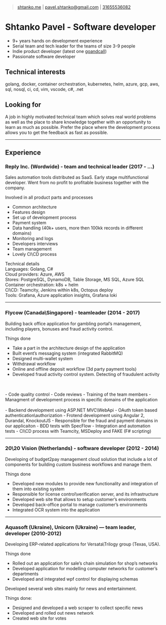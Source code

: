 > [shtanko.me](https://shtanko.me) | 
[pavel.shtanko@gmail.com](mailto:pavel.shtanko@gmail.com) |
[31655536082](tel:31655536082)

# Shtanko Pavel - Software developer

- 9+ years hands on development experience
- Serial team and tech leader for the teams of size 3-9 people
- Indie product developer (latest one [goandcall](https://goandcall.me))
- Passionate software developer 

## Technical interests

golang, docker, container orchestration, kubernetes, helm, azure, 
gcp, aws, sql, nosql, ci, cd, vim, vscode, c#, .net

## Looking for 

A job in highly motivated technical team which solves real world 
problems as well as the place to share knowledge together with an opportunity to 
learn as much as possible. Prefer the place where the development process allows 
you to get the feedback as fast as possible.

---

## Experience 

### Reply Inc. (Wordwide) - team and technical leader (2017 - ...)
Sales automation tools distributed as SaaS. Early stage multifunctional developer. 
Went from no profit to profitable business together with the company.

Involved in all product parts and processes
 - Common architecture
 - Features design
 - Set up of development process
 - Payment system
 - Data handling (40k+ users, more then 100kk records in different domains)
 - Monitoring and logs 
 - Developers interviews 
 - Team management
 - Lovely CI\CD process

Technical details <br/>
Languages:               Golang, C# <br/>
Cloud providers:         Azure, AWS <br/>
Stores:                  PostgreSQL, DynamoDB, Table Storage, MS SQL, Azure SQL <br/>
Container orchestration: k8s + helm <br/>
CI\CD:                   Teamcity, Jenkins within k8s, Octopus deploy <br/>
Tools:                   Grafana, Azure application insights, Grafana loki <br/>

--- 

### Flycow (Canada\Singapore) - teamleader (2014 - 2017)
Building back office application for gambling portal’s management, including players, 
bonuses and fraud activity control.

Things done
- Take a part in the architecture design of the application
- Built event’s messaging system (integrated RabbitMQ)
- Designed multi-wallet system
- Withdrawal workflow
- Online and offline deposit workflow (3d party payment tools)
- Developed fraud activity control system. Detecting of fraudulent activity
<br />
<br />
- Code quality control
- Code reviews
- Training of the team members
- Managment of development process in specific domains of the application
<br />
<br />
- Backend development using ASP.NET MVC\WebApi
- OAuth token based authentication\authorization 
- Frotend development using Angular 2, Durandal, KnockoutJS
- Responsible for the fraud and payment domains in our applicaiton
- BDD tests with SpecFlow
- Integration and automation tests 
- CI\CD process with Teamcity, MSDeploy and FAKE (F# scripting)

---

### 20\20 Vision (Netherlands) - software developer (2012 - 2014)
Developing of budget2pay management cloud solution that include a lot of components 
for building custom business workflows and manage them.

Things done
- Developed new modules to provide new functionality and integration of them into existing system 
- Responsible for license control\verification server, and its infrastructure 
- Developed web site that allows to setup customer’s environments 
- Developed back-office portal to manage customer’s environments 
- Integrated OCR system into the application

---

### Aquasoft (Ukraine), Unicorn (Ukraine) — team leader, developer (2010-2012)  
Developing ERP-related applications for Versata\Trilogy group (Texas, USA). 

Things done
- Rolled out an application for sale’s chain simulation for shop’s networks
- Developed application for modelling computer networks for customer’s departments
- Developed and integrated wpf control for displaying schemas

Developed several web sites mainly for news and entertainment. 

Things done:
- Designed and developed a web scraper to collect specific news
- Developed and rolled out news network
- Created web site for votes
